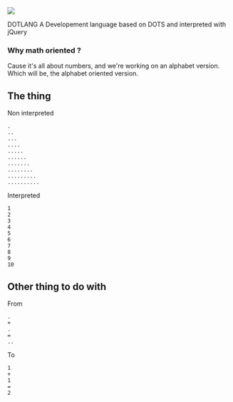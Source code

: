 ![](http://puu.sh/biuez/beddc77692.png)

DOTLANG
A Developement language based on DOTS and interpreted with jQuery

### Why math oriented ? 
Cause it's all about numbers, and we're working on an alphabet version. 
Which will be, the alphabet oriented version. 

## The thing 
Non interpreted
  
    .
    .. 
    ...
    ....
    .....
    ......
    .......
    ........
    .........
    ..........
    

Interpreted
  
    1
    2
    3
    4
    5
    6
    7
    8
    9
    10

## Other thing to do with
From

    .
    +
    .
    =
    ..
To 
    
    1
    +
    1
    =
    2
